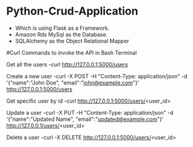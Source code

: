 # Python-Crud-Application 
- Which is using Flask as a Framework.
- Amazon Rds MySql as the Database.
- SQLAlchemy as the Object Relational Mapper

#Curl Commands to invoke the API in Bash Terminal

Get all the users
-curl http://127.0.0.1:5000/users

Create a new user 
-curl -X POST -H "Content-Type: application/json" -d '{"name":"John Doe", "email":"john@example.com"}' http://127.0.0.1:5000/users

Get specific user by id
-curl http://127.0.0.1:5000/users/<user_id>

Update a user
-curl -X PUT -H "Content-Type: application/json" -d '{"name":"Updated Name", "email":"updated@example.com"}' http://127.0.0.1/users/<user_id>

Delete a user
-curl -X DELETE http://127.0.0.1:5000/users/<user_id>

